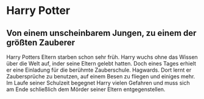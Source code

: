 # Harry Potter 
## Von einem unscheinbarem Jungen, zu einem der größten Zauberer

Harry Potters Eltern starben schon sehr früh. Harry wuchs ohne das Wissen über die Welt auf, inder seine Eltern gelebt hatten. Doch eines Tages erhielt er eine Einladung für die berühmte Zauberschule. Hagwards. Dort lernt er Zaubersprüche zu benutzen, auf einem Besen zu fliegen und einiges mehr. Im Laufe seiner Schulzeit begegnet Harry vielen Gefahren und muss sich am Ende schließlich dem Mörder seiner Eltern entgegenstellen.
